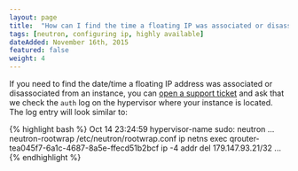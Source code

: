 ```yaml
---
layout: page
title:  "How can I find the time a floating IP was associated or disassociated from an instance?"
tags: [neutron, configuring ip, highly available]
dateAdded: November 16th, 2015
featured: false
weight: 4
---
```


If you need to find the date/time a floating IP address was associated or disassociated from an instance, you can [open a support ticket](http://support.bluebox.net) and ask that we check the `auth` log on the hypervisor where your instance is located.  The log entry will look similar to:

{% highlight bash %}
Oct 14 23:24:59 hypervisor-name sudo: neutron ... neutron-rootwrap /etc/neutron/rootwrap.conf
ip netns exec qrouter-tea045f7-6a1c-4687-8a5e-ffecd51b2bcf ip -4 addr del 179.147.93.21/32 ...
{% endhighlight %}

